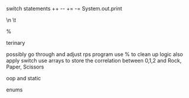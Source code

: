 switch statements
++ --
+= -=
System.out.print

\n \t

%

terinary

possibly go through and adjust rps program
  use % to clean up logic
  also apply switch
  use arrays to store the correlation between 0,1,2 and Rock, Paper, Scissors

oop and static

enums
